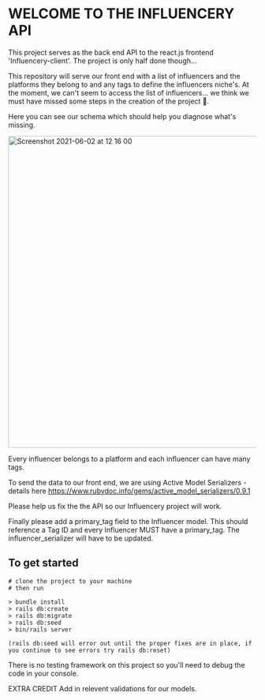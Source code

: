 # WELCOME TO THE INFLUENCERY API

This project serves as the back end API to the react.js frontend 'Influencery-client'.
The project is only half done though...

This repository will serve our front end with a list of influencers and the platforms they belong to and any tags to define the influencers niche's. At the moment, we can't seem to access the list of influencers... we think we must have missed some steps in the creation of the project 😬.

Here you can see our schema which should help you diagnose what's missing.

<img width="632" alt="Screenshot 2021-06-02 at 12 16 00" src="https://user-images.githubusercontent.com/22352499/121151101-fe4cbe00-c83b-11eb-87c4-d68a83671801.png">

Every influencer belongs to a platform and each influencer can have many tags.

To send the data to our front end, we are using Active Model Serializers - details here <a> https://www.rubydoc.info/gems/active_model_serializers/0.9.1 </a>

Please help us fix the the API so our Influencery project will work.

Finally please add a primary_tag field to the Influencer model.
This should reference a Tag ID and every Influencer MUST have a primary_tag.
The influencer_serializer will have to be updated.

## To get started

```
# clone the project to your machine
# then run

> bundle install
> rails db:create
> rails db:migrate
> rails db:seed
> bin/rails server

(rails db:seed will error out until the proper fixes are in place, if you continue to see errors try rails db:reset)
```

There is no testing framework on this project so you'll need to debug the code in your console.

EXTRA CREDIT Add in relevent validations for our models.
